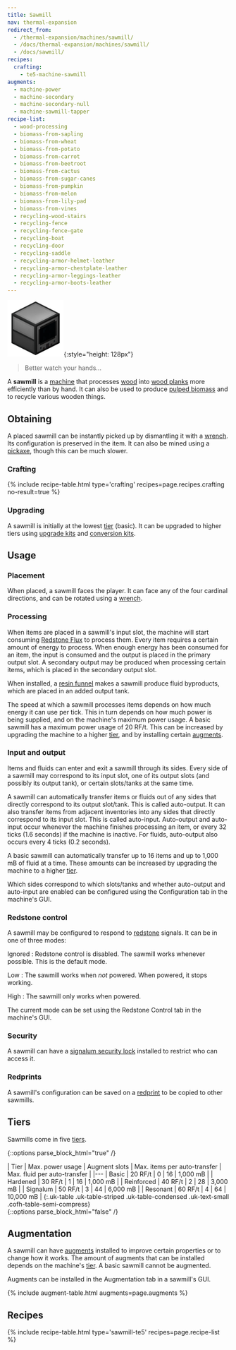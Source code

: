 ```yaml
---
title: Sawmill
nav: thermal-expansion
redirect_from:
  - /thermal-expansion/machines/sawmill/
  - /docs/thermal-expansion/machines/sawmill/
  - /docs/sawmill/
recipes:
  crafting:
    - te5-machine-sawmill
augments:
  - machine-power
  - machine-secondary
  - machine-secondary-null
  - machine-sawmill-tapper
recipe-list:
  - wood-processing
  - biomass-from-sapling
  - biomass-from-wheat
  - biomass-from-potato
  - biomass-from-carrot
  - biomass-from-beetroot
  - biomass-from-cactus
  - biomass-from-sugar-canes
  - biomass-from-pumpkin
  - biomass-from-melon
  - biomass-from-lily-pad
  - biomass-from-vines
  - recycling-wood-stairs
  - recycling-fence
  - recycling-fence-gate
  - recycling-boat
  - recycling-door
  - recycling-saddle
  - recycling-armor-helmet-leather
  - recycling-armor-chestplate-leather
  - recycling-armor-leggings-leather
  - recycling-armor-boots-leather
---
```


![Sawmill](/assets/images/thermal-expansion/sawmill.png){:style="height: 128px"}

> Better watch your hands...


A **sawmill** is a [machine](/docs/thermal-expansion/machines/) that processes
[wood](https://minecraft.gamepedia.com/Wood) into [wood
planks](https://minecraft.gamepedia.com/Wood_Planks) more efficiently than by
hand. It can also be used to produce [pulped
biomass](/docs/thermal-foundation/pulped-biomass/) and to recycle various wooden
things.


Obtaining
---------

A placed sawmill can be instantly picked up by dismantling it with a
[wrench](/docs/wrenches/). Its configuration is preserved in the item. It can
also be mined using a [pickaxe](https://minecraft.gamepedia.com/Pickaxe), though
this can be much slower.

### Crafting
{% include recipe-table.html type='crafting' recipes=page.recipes.crafting no-result=true %}

### Upgrading
A sawmill is initially at the lowest [tier](#tiers) (basic). It can be upgraded
to higher tiers using [upgrade kits](/docs/thermal-foundation/upgrade-kits/) and [conversion
kits](/docs/thermal-foundation/conversion-kits/).


Usage
-----

### Placement
When placed, a sawmill faces the player. It can face any of the four cardinal
directions, and can be rotated using a [wrench](/docs/wrenches/).

### Processing
When items are placed in a sawmill's input slot, the machine will start
consuming [Redstone Flux](/docs/redstone-flux/) to process them. Every item
requires a certain amount of energy to process. When enough energy has been
consumed for an item, the input is consumed and the output is placed in the
primary output slot. A secondary output may be produced when processing certain
items, which is placed in the secondary output slot.

When installed, a [resin funnel](/docs/thermal-expansion/augment-resin-funnel/) makes a sawmill
produce fluid byproducts, which are placed in an added output tank.

The speed at which a sawmill processes items depends on how much energy it can
use per tick. This in turn depends on how much power is being supplied, and on
the machine's maximum power usage. A basic sawmill has a maximum power usage of
20 RF/t. This can be increased by upgrading the machine to a higher
[tier](#tiers), and by installing certain [augments](#augmentation).

### Input and output
Items and fluids can enter and exit a sawmill through its sides. Every side of a
sawmill may correspond to its input slot, one of its output slots (and possibly
its output tank), or certain slots/tanks at the same time.

A sawmill can automatically transfer items or fluids out of any sides that
directly correspond to its output slot/tank. This is called auto-output. It can
also transfer items from adjacent inventories into any sides that directly
correspond to its input slot. This is called auto-input. Auto-output and
auto-input occur whenever the machine finishes processing an item, or every 32
ticks (1.6 seconds) if the machine is inactive. For fluids, auto-output also
occurs every 4 ticks (0.2 seconds).

A basic sawmill can automatically transfer up to 16 items and up to 1,000 mB of
fluid at a time. These amounts can be increased by upgrading the machine to a
higher [tier](#tiers).

Which sides correspond to which slots/tanks and whether auto-output and
auto-input are enabled can be configured using the Configuration tab in the
machine's GUI.

### Redstone control
A sawmill may be configured to respond to
[redstone](https://minecraft.gamepedia.com/Redstone) signals. It can be in one
of three modes:

Ignored
: Redstone control is disabled. The sawmill works whenever possible. This is the
default mode.

Low
: The sawmill works when *not* powered. When powered, it stops working.

High
: The sawmill only works when powered.

The current mode can be set using the Redstone Control tab in the machine's GUI.

### Security
A sawmill can have a [signalum security lock](/docs/thermal-foundation/signalum-security-lock/)
installed to restrict who can access it.

### Redprints
A sawmill's configuration can be saved on a [redprint](/docs/thermal-foundation/redprint/) to be
copied to other sawmills.


Tiers
-----

Sawmills come in five [tiers](/docs/thermal-foundation/tiers/).

{::options parse_block_html="true" /}
<div class="uk-overflow-container">
| Tier | Max. power usage | Augment slots | Max. items per auto-transfer | Max. fluid per auto-transfer |
|---
| Basic | 20 RF/t | 0 | 16 | 1,000 mB |
| Hardened | 30 RF/t | 1 | 16 | 1,000 mB |
| Reinforced | 40 RF/t | 2 | 28 | 3,000 mB |
| Signalum | 50 RF/t | 3 | 44 | 6,000 mB |
| Resonant | 60 RF/t | 4 | 64 | 10,000 mB |
{:.uk-table .uk-table-striped .uk-table-condensed .uk-text-small .cofh-table-semi-compress}
</div>
{::options parse_block_html="false" /}


Augmentation
------------

A sawmill can have [augments](/docs/thermal-expansion/augments/) installed to improve certain
properties or to change how it works. The amount of augments that can be
installed depends on the machine's [tier](#tiers). A basic sawmill cannot be
augmented.

Augments can be installed in the Augmentation tab in a sawmill's GUI.

{% include augment-table.html augments=page.augments %}


Recipes
-------

{% include recipe-table.html type='sawmill-te5' recipes=page.recipe-list %}
